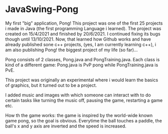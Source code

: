 # JavaSwing-Pong
My first "big" application, Pong! This project was one of the first 25 projects i made in Java (the first programming Language i learned).
The project was created on 15/4/2021 and finished by 20/6/2021. I continued fixing its bugs though until 13/10/2021. Now, that learned how Github works and have already published sone c++ projects, (yes, I am currently learning c++), i am also publishing Pong! the biggest project of my life (so far)...

Pong consists of 2 classes, Pong.java and PongTraining.java. Each class is kind of a different game: Pong.java is PvP pong while PongTraining.java is PvE. 

This project was originally an experimental where i would learn the basics of graphics, but it turned out to be a project. 

I added music and images with which someone can interact with to do certain tasks like turning the music off, pausing the game, restarting a game etc.

How th the game works: the game is inspired by the world-wide known game pong, so the goal is obvious.
Everytime the ball touches a paddle, the ball's x and y axis are inverted and the speed is increased.
